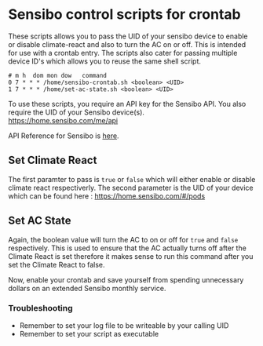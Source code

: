 # Sensibo control scripts for crontab

These scripts allows you to pass the UID of your sensibo device to enable or disable climate-react and also to turn the AC on or off. This is intended for use with a crontab entry.
The scripts also cater for passing multiple device ID's which allows you to reuse the same shell script.

```
# m h  dom mon dow   command
0 7 * * * /home/sensibo-crontab.sh <boolean> <UID>
1 7 * * * /home/set-ac-state.sh <boolean> <UID>
```

To use these scripts, you require an API key for the Sensibo API. You also require the UID of your Sensibo device(s).
https://home.sensibo.com/me/api

API Reference for Sensibo is [here](https://sensibo.github.io/#get-/users/me/pods).

## Set Climate React
The first paramter to pass is `true` or `false` which will either enable or disable climate react respectiverly. 
The second parameter is the UID of your device which can be found here : https://home.sensibo.com/#/pods

## Set AC State
Again, the boolean value will turn the AC to on or off for `true` and `false` respectively. This is used to ensure that the AC actually turns off after the 
Climate React is set therefore it makes sense to run this command after you set the Climate React to false.

Now, enable your crontab and save yourself from spending unnecessary dollars on an extended Sensibo monthly service.

### Troubleshooting
* Remember to set your log file to be writeable by your calling UID
* Remember to set your script as executable
